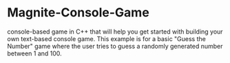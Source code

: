 # Magnite-Console-Game
 console-based game in C++ that will help you get started with building your own text-based console game. This example is for a basic "Guess the Number" game where the user tries to guess a randomly generated number between 1 and 100.

